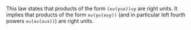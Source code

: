 This law states that products of the form `(x◇(y◇x))◇y` are right units.  It implies that products of the form `x◇(y◇(x◇y))` (and in particular left fourth powers `x◇(x◇(x◇x))`) are right units.
